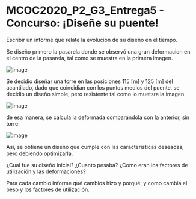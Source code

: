 # MCOC2020_P2_G3_Entrega5 - Concurso: ¡Diseñe su puente!

Escribir un informe que relate la evolución de su diseño en el tiempo. 

Se diseño primero la pasarela donde se observó una gran deformacion en el centro de la pasarela, tal como se muestra en la primera imagen.

![image](https://user-images.githubusercontent.com/69157203/96669275-49f53a80-1333-11eb-86de-0bb6248d56b6.png)

Se decidio diseñar una torre en las posiciones 115 [m] y 125 [m] del acantilado, dado que coincidian con los puntos medios del puente. se decidio un diseño simple, pero resistente tal como lo muetsra la imagen.

![image](https://user-images.githubusercontent.com/69157203/96669442-9fc9e280-1333-11eb-8115-0ca88799f22a.png)

de esa manera, se calcula la deformada comparandola con la anterior, sin torre:

![image](https://user-images.githubusercontent.com/69157203/96669505-bcfeb100-1333-11eb-8528-5749d5154abb.png)

Asi, se obtiene un diseño que cumple con las caracteristicas deseadas, pero debiendo optimizarla. 


¿Cual fue su diseño inicial? ¿Cuanto pesaba? ¿Como eran los factores de utilización y las deformaciones?

Para cada cambio informe qué cambios hizo y porqué, y como cambia el peso y los factores de utilización. 
